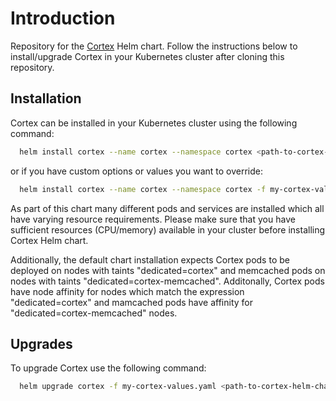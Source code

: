 # Introduction

Repository for the [Cortex](https://github.com/cortexproject/cortex) Helm chart.
Follow the instructions below to install/upgrade Cortex in your Kubernetes cluster
after cloning this repository.

## Installation

Cortex can be installed in your Kubernetes cluster using the following command:

```bash
  helm install cortex --name cortex --namespace cortex <path-to-cortex-helm-chart>
```

or if you have custom options or values you want to override:

```bash
  helm install cortex --name cortex --namespace cortex -f my-cortex-values.yaml <path-to-cortex-helm-chart>
```

As part of this chart many different pods and services are installed which all
have varying resource requirements. Please make sure that you have sufficient
resources (CPU/memory) available in your cluster before installing Cortex Helm
chart.

Additionally, the default chart installation expects Cortex pods to be deployed
on nodes with taints "dedicated=cortex" and memcached pods on nodes with taints
"dedicated=cortex-memcached". Additonally, Cortex pods have node affinity for
nodes which match the expression "dedicated=cortex" and mamcached pods have
affinity for "dedicated=cortex-memcached" nodes.

## Upgrades

To upgrade Cortex use the following command:

```bash
  helm upgrade cortex -f my-cortex-values.yaml <path-to-cortex-helm-chart>
```
